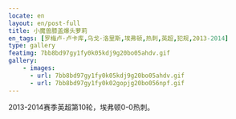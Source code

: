 ```yaml
---
locate: en
layout: en/post-full
title: 小魔兽膝盖爆头萝莉
en_tags: [罗梅卢·卢卡库,乌戈·洛里斯,埃弗顿,热刺,英超,犯规,2013-2014]
type: gallery
featimg: 7bb8bd97gy1fy0k05kdj9g20bo05ahdv.gif
gallery:
    - images:
      - url: 7bb8bd97gy1fy0k05kdj9g20bo05ahdv.gif
      - url: 7bb8bd97gy1fy0k02gopjg20bo056npf.gif
---
```


2013-2014赛季英超第10轮，埃弗顿0-0热刺。